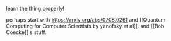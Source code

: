 learn the thing properly!

perhaps start with https://arxiv.org/abs/0708.0261 and [[Quantum Computing for Computer Scientists by yanofsky et al]]. and [[Bob Coecke]]'s stuff.